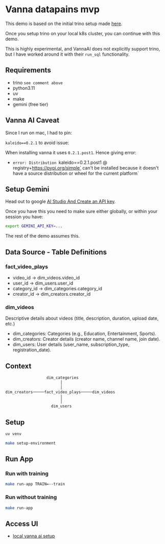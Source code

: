 # Vanna datapains mvp

This demo is based on the initial trino setup made [here](https://medium.com/@simon.thelin90/trino-minio-metastore-workshop-kubernetes-dbede7b1eca1).

Once you setup trino on your local k8s cluster, you can continue with this demo.

This is highly experimental, and VannaAI does not explicitly support trino, but I have
worked around it with their `run_sql` functionality.

## Requirements

* trino `see comment above`
* python3.11
* uv
* make
* gemini (free tier)

## Vanna AI Caveat

Since I run on mac, I had to pin:

`kaleido==0.2.1` to avoid issue:

When installing vanna it uses `0.2.1.post1`. Hence giving error:

* `error: Distribution `kaleido==0.2.1.post1 @ registry+https://pypi.org/simple` can't be installed because it doesn't have a source distribution or wheel for the current platform`

## Setup Gemini

Head out to google [AI Studio And Create an API key](https://aistudio.google.com/apikey).

Once you have this you need to make sure either globally, or within your session you have:

```bash
export GEMINI_API_KEY=...
```

The rest of the demo assumes this.

## Data Source -  Table Definitions

### fact_video_plays

* video_id → dim_videos.video_id
* user_id → dim_users.user_id
* category_id → dim_categories.category_id
* creator_id → dim_creators.creator_id

### dim_videos

Descriptive details about videos (title, description, duration, upload date, etc.)

* dim_categories: Categories (e.g., Education, Entertainment, Sports).
* dim_creators: Creator details (creator name, channel name, join date).
* dim_users: User details (user_name, subscription_type, registration_date).

## Context

```bash
                  dim_categories
                        │
                        │
dim_creators─────fact_video_plays─────dim_videos
                        │
                        │
                    dim_users
```

## Setup

```bash
uv venv
```

```bash
make setup-environment
```

## Run App

### Run with training

```bash
make run-app TRAIN=--train
```

### Run without training

```bash
make run-app
```

## Access UI

* [local vanna ai setup](http://localhost:8084)
